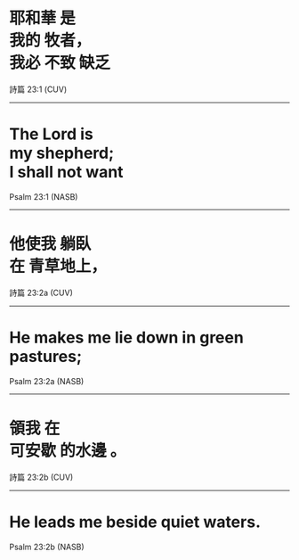 # <span class="zh">耶和華 是 <br/> 我的 牧者， <br/> 我必 不致 缺乏</span>

<div class="caption">
詩篇 23:1 (CUV)
</div>

---
# The Lord is <br/> my shepherd; <br/> I shall not want

<div class="caption">
Psalm 23:1 (NASB)
</div>

---
# <span class="zh">他使我 躺臥 <br/>在 青草地上，</span>

<div class="caption">
詩篇 23:2a (CUV)
</div>

---
# He makes me lie down in green pastures;

<div class="caption">
Psalm 23:2a (NASB)
</div>

---
# <span class="zh">領我 在 <br/>可安歇 的水邊 。</span>

<div class="caption">
詩篇 23:2b (CUV)
</div>

---
# He leads me beside quiet waters.

<div class="caption">
Psalm 23:2b (NASB)
</div>
